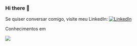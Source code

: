 ### Hi there 👋


Se quiser conversar comigo, visite meu LinkedIn:
<a href="https://www.linkedin.com/in/almiraraujo1/"><img alt="LinkedIn" src="https://img.shields.io/badge/LinkedIn-0077B5?style=for-the-badge&logo=linkedin&logoColor=white" /></a>

Conhecimentos em

<img src="https://img.shields.io/badge/Docker-2CA5E0?style=for-the-badge&logo=docker&logoColor=white
" />

<!--
**Almir-Araujo/Almir-Araujo** is a ✨ _special_ ✨ repository because its `README.md` (this file) appears on your GitHub profile.

Here are some ideas to get you started:

- 🔭 I’m currently working on ...
- 🌱 I’m currently learning ...
- 👯 I’m looking to collaborate on ...
- 🤔 I’m looking for help with ...
- 💬 Ask me about ...
- 📫 How to reach me: ...
- 😄 Pronouns: ...
- ⚡ Fun fact: ...
-->
